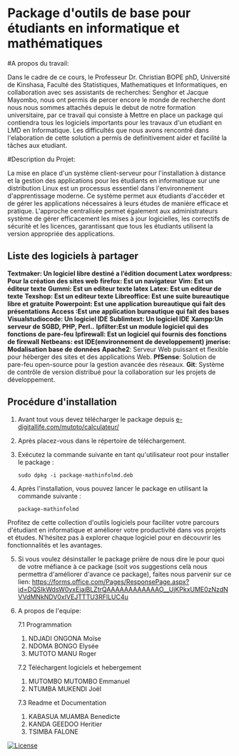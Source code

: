 
# Package d'outils de base pour étudiants en informatique et mathématiques

#A propos du travail:

Dans le cadre de ce cours, le Professeur Dr. Christian BOPE phD, Université de Kinshasa, Faculté des Statistiques, Mathematiques et Informatiques, en collaboration avec ses assistants de recherches: Senghor et Jacque Mayombo, nous ont permis de percer encore le monde de recherche dont nous nous sommes attachés depuis le debut de notre formation universitaire, par ce travail qui consiste à Mettre en place un package qui contiendra tous les logiciels importants pour les travaux d'un etudiant en LMD en Informatique. Les difficultés que nous avons rencontré dans l'elaboration de cette  solution a permis de definitivement aider et facilité la tâches aux etudiant.      

#Description du Projet:

La mise en place d'un système client-serveur pour l'installation à distance et la gestion des applications pour les étudiants en informatique sur une distribution Linux est un processus essentiel dans l'environnement d'apprentissage moderne. Ce système permet aux étudiants d'accéder et de gérer les applications nécessaires à leurs études de manière efficace et pratique. L'approche centralisée permet également aux administrateurs système de gérer efficacement les mises à jour logicielles, les correctifs de sécurité et les licences, garantissant que tous les étudiants utilisent la version appropriée des applications.

## Liste des logiciels à partager


**Textmaker: Un logiciel libre destiné a l’édition document Latex**
**wordpress: Pour la création des sites web**
**firefox: Est un navigateur**
**Vim: Est un éditeur texte**
**Gummi: Est un editeur texte latex**
**Latex: Est un editeur de texte**
**Texshop: Est un editeur texte**
**Libreoffice: Est une suite bureautique libre et gratuite**
**Powerpoint: Est une application bureautique qui fait des présentations**
**Access :Est une application bureautique qui fait des bases**
**Visualstudiocode: Un logiciel IDE**
**Sublimtext: Un logiciel IDE**
**Xampp:Un serveur de SGBD, PHP, Perl..**
**Ipfilter:Est un module logiciel qui des fonctions de pare-feu**
**Ipfirewall: Est un logiciel qui fournis des fonctions de firewall**
**Netbeans: est IDE(environnement de developpement)**
**jmerise: Modalisation base de données**
**Apache2**: Serveur Web puissant et flexible pour héberger des sites et des applications Web.
**PfSense**: Solution de pare-feu open-source pour la gestion avancée des réseaux.
**Git**: Système de contrôle de version distribué pour la collaboration sur les projets de développement.



## Procédure d'installation

1. Avant tout vous devez télécharger le package depuis [e-digitallife.com/mutoto/calculateur/](https://e-digitallife.com/mutoto/calculateur)
2. Après placez-vous dans le répertoire de téléchargement.
3. Exécutez la commande suivante en tant qu'utilisateur root pour installer le package :

   ```
   sudo dpkg -i package-mathinfolmd.deb
   ```

4. Après l'installation, vous pouvez lancer le package en utilisant la commande suivante :

   ```
   package-mathinfolmd
   ```

Profitez de cette collection d'outils logiciels pour faciliter votre parcours d'étudiant en informatique et améliorer votre productivité dans vos projets et études. N'hésitez pas à explorer chaque logiciel pour en découvrir les fonctionnalités et les avantages.

5. Si vous voulez désinstaller le package prière de nous dire le pour quoi de votre méfiance à ce package (soit vos suggestions
   celà nous permettra d'améliorer d'avance ce package), faites nous parvenir sur ce lien: https://forms.office.com/Pages/ResponsePage.aspx?id=DQSIkWdsW0yxEjajBLZtrQAAAAAAAAAAAAO__UjKPkxUME0zNzdNVVdMNkNDV0xIVEJTTTU3RFlLUC4u

6. A propos de l'equipe:

   7.1 Programmation
      1. NDJADI ONGONA Moïse
      2. NDOMA BONGO Elysée
      3. MUTOTO MANU Roger

   7.2 Téléchargent logiciels et hebergement
      1. MUTOMBO MUTOMBO Emmanuel
      2. NTUMBA MUKENDI Joël

   7.3 Readme et Documentation
      1. KABASUA MUAMBA Benedicte
      2. KANDA GEEDOO Heritier
      3. TSIMBA FALONE


[![License](https://img.shields.io/badge/license-MIT-blue.svg)](LICENSE.md)
